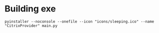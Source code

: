# Building exe
`pyinstaller --noconsole --onefile --icon "icons/sleeping.ico" --name "CitrixProvider" main.py`